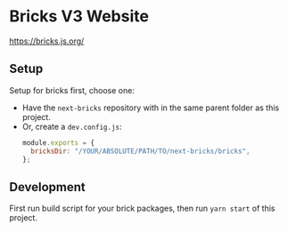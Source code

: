 # Bricks V3 Website

https://bricks.js.org/

## Setup

Setup for bricks first, choose one:

- Have the `next-bricks` repository with in the same parent folder as this project.
- Or, create a `dev.config.js`:
  ```js
  module.exports = {
    bricksDir: "/YOUR/ABSOLUTE/PATH/TO/next-bricks/bricks",
  };
  ```

## Development

First run build script for your brick packages, then run `yarn start` of this project.
